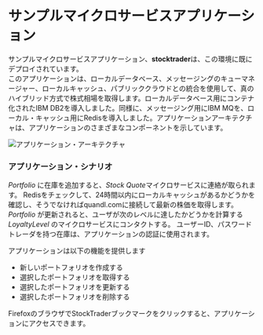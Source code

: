 
# サンプルマイクロサービスアプリケーション

サンプルマイクロサービスアプリケーション、**stocktrader**は、この環境に既にデプロイされています。<br>
このアプリケーションは、ローカルデータベース、メッセージングのキューマネージャー、ローカルキャッシュ、パブリッククラウドとの統合を使用して、真のハイブリッド方式で株式相場を取得します。ローカルデータベース用にコンテナ化されたIBM DB2を導入しました。同様に、メッセージング用にIBM MQを、ローカル・キャッシュ用にRedisを導入しました。アプリケーションアーキテクチャは、アプリケーションのさまざまなコンポーネントを示しています。

![アプリケーション・アーキテクチャ](https://ibm-dte.mybluemix.net/images/tutorials/cloud-private-trial/stocktrader.png)


### アプリケーション・シナリオ
*Portfolio* に在庫を追加すると、*Stock Quote*マイクロサービスに連絡が取られます。
Redisをチェックして、24時間以内にローカルキャッシュがあるかどうかを確認し、そうでなければquandl.comに接続して最新の株価を取得します。
*Portfolio* が更新されると、ユーザが次のレベルに達したかどうかを計算する *LoyaltyLevel* のマイクロサービスにコンタクトする。
ユーザーID、パスワードトレーダを持つ在庫は、アプリケーションの認証に使用されます。

アプリケーションは以下の機能を提供します
- 新しいポートフォリオを作成する
- 選択したポートフォリオを取得する
- 選択したポートフォリオを更新する
- 選択したポートフォリオを削除する

FirefoxのブラウザでStockTraderブックマークをクリックすると、アプリケーションにアクセスできます。
